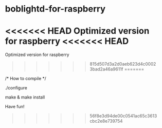 boblightd-for-raspberry
=======================

<<<<<<< HEAD
Optimized version for raspberry
<<<<<<< HEAD
=======
Optimized version for raspberry
>>>>>>> 815d507d3a2d0aeb623d4c00023bad2a46a9611f
=======

/* How to compile */

./configure

make & make install

Have fun!
>>>>>>> 56f8e3d94de00c0541ac65c3613cbc2e8e739754
